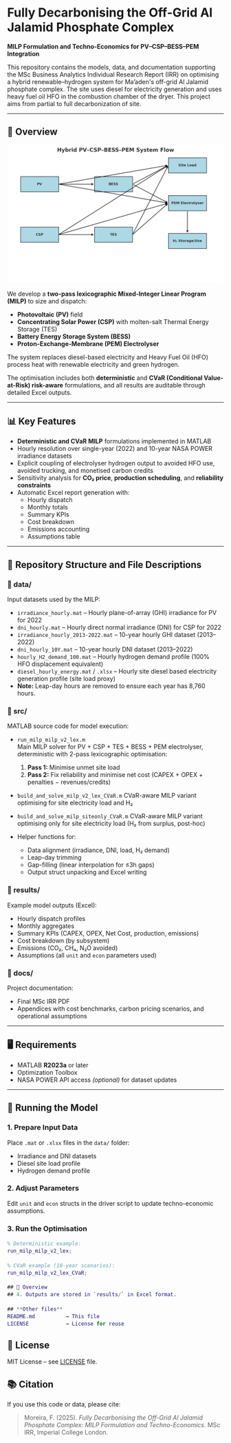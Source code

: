 # Fully Decarbonising the Off-Grid Al Jalamid Phosphate Complex
**MILP Formulation and Techno-Economics for PV–CSP–BESS–PEM Integration**

This repository contains the models, data, and documentation supporting the MSc Business Analytics Individual Research Report (IRR) on optimising a hybrid renewable–hydrogen system for Ma’aden's off-grid Al Jalamid phosphate complex. The site uses diesel for electricity generation and uses heavy fuel oil HFO in the combustion chamber of the dryer. This project aims from partial to full decarbonization of site.

---

## 📜 Overview
![Hybrid PV–CSP–BESS–PEM System Flow](hybrid_pv_csp_bess_pem_flow.png)

We develop a **two-pass lexicographic Mixed-Integer Linear Program (MILP)** to size and dispatch:
- **Photovoltaic (PV)** field
- **Concentrating Solar Power (CSP)** with molten-salt Thermal Energy Storage (TES)
- **Battery Energy Storage System (BESS)**
- **Proton-Exchange-Membrane (PEM) Electrolyser**

The system replaces diesel-based electricity and Heavy Fuel Oil (HFO) process heat with renewable electricity and green hydrogen.

The optimisation includes both **deterministic** and **CVaR (Conditional Value-at-Risk) risk-aware** formulations, and all results are auditable through detailed Excel outputs.

---

## 📊 Key Features
- **Deterministic and CVaR MILP** formulations implemented in MATLAB
- Hourly resolution over single-year (2022) and 10-year NASA POWER irradiance datasets
- Explicit coupling of electrolyser hydrogen output to avoided HFO use, avoided trucking, and monetised carbon credits
- Sensitivity analysis for **CO₂ price**, **production scheduling**, and **reliability constraints**
- Automatic Excel report generation with:
  - Hourly dispatch
  - Monthly totals
  - Summary KPIs
  - Cost breakdown
  - Emissions accounting
  - Assumptions table

---

## 📂 Repository Structure and File Descriptions

### **📁 data/**
Input datasets used by the MILP:
- `irradiance_hourly.mat` – Hourly plane-of-array (GHI) irradiance for PV for 2022
- `dni_hourly.mat` – Hourly direct normal irradiance (DNI) for CSP for 2022
- `irradiance_hourly_2013-2022.mat` – 10-year hourly GHI dataset (2013–2022)
- `dni_hourly_10Y.mat` – 10-year hourly DNI dataset (2013–2022)
- `hourly_H2_demand_100.mat` – Hourly hydrogen demand profile (100% HFO displacement equivalent)
- `diesel_hourly_energy.mat` / `.xlsx` – Hourly site diesel based electricity generation profile (site load proxy)
- **Note:** Leap-day hours are removed to ensure each year has 8,760 hours.

### **📁 src/**
MATLAB source code for model execution:
- `run_milp_milp_v2_lex.m`  
  Main MILP solver for PV + CSP + TES + BESS + PEM electrolyser, deterministic with 2-pass lexicographic optimisation:
  1. **Pass 1:** Minimise unmet site load
  2. **Pass 2:** Fix reliability and minimise net cost (CAPEX + OPEX + penalties − revenues/credits)
    
- `build_and_solve_milp_v2_lex_CVaR.m`
  CVaR-aware MILP variant optimising for site electricity load and H₂

- `build_and_solve_milp_siteonly_CVaR.m`
  CVaR-aware MILP variant optimising only for site electricity load (H₂ from surplus, post-hoc)
  
- Helper functions for:
  - Data alignment (irradiance, DNI, load, H₂ demand)
  - Leap-day trimming
  - Gap-filling (linear interpolation for ≤3h gaps)
  - Output struct unpacking and Excel writing

### **📁 results/**
Example model outputs (Excel):
- Hourly dispatch profiles
- Monthly aggregates
- Summary KPIs (CAPEX, OPEX, Net Cost, production, emissions)
- Cost breakdown (by subsystem)
- Emissions (CO₂, CH₄, N₂O avoided)
- Assumptions (all `unit` and `econ` parameters used)

### **📁 docs/**
Project documentation:
- Final MSc IRR PDF
- Appendices with cost benchmarks, carbon pricing scenarios, and operational assumptions

---

## 🖥 Requirements
- MATLAB **R2023a** or later
- Optimization Toolbox
- NASA POWER API access *(optional)* for dataset updates

---

## 🚀 Running the Model

### 1. Prepare Input Data
Place `.mat` or `.xlsx` files in the `data/` folder:
- Irradiance and DNI datasets
- Diesel site load profile
- Hydrogen demand profile

### 2. Adjust Parameters
Edit `unit` and `econ` structs in the driver script to update techno-economic assumptions.

### 3. Run the Optimisation
```matlab
% Deterministic example:
run_milp_milp_v2_lex;

% CVaR example (10-year scenarios):
run_milp_milp_v2_lex_CVaR;

## 📜 Overview
## 4. Outputs are stored in `results/` in Excel format.

## **Other files**
README.md          → This file
LICENSE            → License for reuse
```

## 📄 License
MIT License – see [LICENSE](LICENSE) file.

## 📚 Citation
If you use this code or data, please cite:
> Moreira, F. (2025). *Fully Decarbonising the Off-Grid Al Jalamid Phosphate Complex: MILP Formulation and Techno-Economics*. MSc IRR, Imperial College London.
